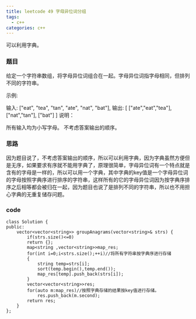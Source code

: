 ```yaml
---
title: leetcode 49 字母异位词分组
tags:
  - c++ 
categories: c++ 
---
```


可以利用字典。
<!-- more -->

### 题目

给定一个字符串数组，将字母异位词组合在一起。字母异位词指字母相同，但排列不同的字符串。

示例:

输入: ["eat", "tea", "tan", "ate", "nat", "bat"],
输出:
[
  ["ate","eat","tea"],
  ["nat","tan"],
  ["bat"]
]
说明：

所有输入均为小写字母。
不考虑答案输出的顺序。

### 思路

因为题目说了，不考虑答案输出的顺序，所以可以利用字典，因为字典虽然方便但是无序，如果要求有序就不能用字典了，原理很简单，字母异位词有一个特点就是含有的字母是一样的，所以可以用一个字典，其中字典的key值是一个字母异位词的字母按照字典序进行排序的字符串，这样所有的它的字母异位词因为按字典序排序之后相等都会被归在一起，因为题目也说了是排列不同的字符串，所以也不用担心字典的无重复储存问题。

### code

	class Solution {
	public:
	    vector<vector<string>> groupAnagrams(vector<string>& strs) {
	        if(strs.size()<=0)
	        return {};
	        map<string ,vector<string>>map_res;
	        for(int i=0;i<strs.size();++i)//将所有字符串按字典序进行存储
	        {
	            string temp=strs[i];
	            sort(temp.begin(),temp.end());
	            map_res[temp].push_back(strs[i]);
	        }
	        vector<vector<string>>res;
	        for(auto m:map_res)//按照字典存储的结果按key值进行存储。
	            res.push_back(m.second);
	        return res;
	    }
	};
